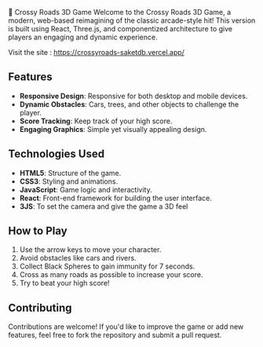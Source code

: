 🚧 Crossy Roads 3D Game
Welcome to the Crossy Roads 3D Game, a modern, web-based reimagining of the classic arcade-style hit! This version is built using React, Three.js, and componentized architecture to give players an engaging and dynamic experience.  

Visit the site : https://crossyroads-saketdb.vercel.app/

## Features

- **Responsive Design**: Responsive for both desktop and mobile devices.
- **Dynamic Obstacles**: Cars, trees, and other objects to challenge the player.
- **Score Tracking**: Keep track of your high score.
- **Engaging Graphics**: Simple yet visually appealing design.

## Technologies Used

- **HTML5**: Structure of the game.
- **CSS3**: Styling and animations.
- **JavaScript**: Game logic and interactivity.
- **React**: Front-end framework for building the user interface.
- **3JS**: To set the camera and give the game a 3D feel

## How to Play

1. Use the arrow keys to move your character.
2. Avoid obstacles like cars and rivers.
3. Collect Black Spheres to gain immunity for 7 seconds.
4. Cross as many roads as possible to increase your score.
5. Try to beat your high score!

## Contributing

Contributions are welcome! If you'd like to improve the game or add new features, feel free to fork the repository and submit a pull request.

